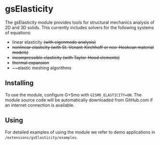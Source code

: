 # gsElasticity
The gsElasticity module provides tools for structural mechanics analysis of 2D and 3D solids. This currently includes solvers for the following systems of equations:
- linear elasticity ~~(with eigenmode analysis)~~
- ~~nonlinear elasticity (with St. Venant-Kirchhoff or neo-Hookean material models)~~
- ~~incompressible elasticity (with Taylor-Hood elements)~~
- ~~thermal expansion~~
- ~~elastic meshing algorithms

## Installing
To use the module, configure G+Smo with `GISMO_ELASTICITY=ON`. The module source code will be automatically downloaded from GitHub.com if an internet connection is available.

## Using
For detailed examples of using the module we refer to demo applications in `/extensions/gsElasticity/examples`. 
